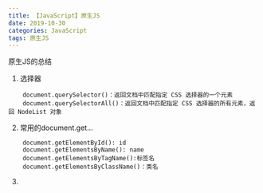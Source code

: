 ```yaml
---
title: 【JavaScript】原生JS
date: 2019-10-30
categories: JavaScript 
tags: 原生JS
---
```


原生JS的总结

<!--more-->
1. 选择器
```
    document.querySelector()：返回文档中匹配指定 CSS 选择器的一个元素
    document.querySelectorAll()：返回文档中匹配指定 CSS 选择器的所有元素，返回 NodeList 对象
```

2. 常用的document.get...
```
    document.getElementById(): id
    document.getElementsByName(): name
    document.getElementsByTagName():标签名
    document.getElementsByClassName()：类名
```

3. 
```
```